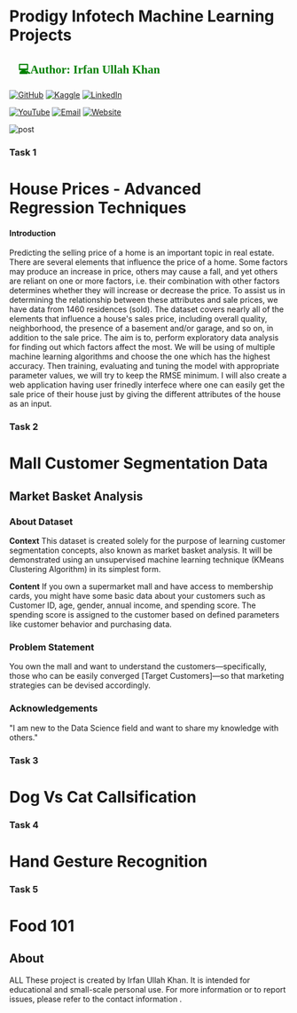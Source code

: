 # Prodigy Infotech Machine Learning Projects
<h2 style="font-family: 'poppins'; font-weight: bold; color: Green;">👨💻Author: Irfan Ullah Khan</h2>

[![GitHub](https://img.shields.io/badge/GitHub-Profile-blue?style=for-the-badge&logo=github)](https://github.com/programmarself) 
[![Kaggle](https://img.shields.io/badge/Kaggle-Profile-blue?style=for-the-badge&logo=kaggle)](https://www.kaggle.com/programmarself) 
[![LinkedIn](https://img.shields.io/badge/LinkedIn-Profile-blue?style=for-the-badge&logo=linkedin)](https://www.linkedin.com/in/irfan-ullah-khan-4a2871208/)  

[![YouTube](https://img.shields.io/badge/YouTube-Profile-red?style=for-the-badge&logo=youtube)](https://www.youtube.com/@irfanullahkhan7748) 
[![Email](https://img.shields.io/badge/Email-Contact%20Me-red?style=for-the-badge&logo=email)](mailto:programmarself@gmail.com)
[![Website](https://img.shields.io/badge/Website-Contact%20Me-red?style=for-the-badge&logo=website)](https://datasciencetoyou.odoo.com)


![post](https://github.com/programmarself/PRODIGY_ML_Tasks-/assets/134633289/f8ed530b-e6c7-464c-88a6-ae1278fa311e)
### Task 1 
# House Prices - Advanced Regression Techniques
#### Introduction
Predicting the selling price of a home is an important topic in real estate. There are several elements that influence the price of a home. Some factors may produce an increase in price, others may cause a fall, and yet others are reliant on one or more factors, i.e. their combination with other factors determines whether they will increase or decrease the price. To assist us in determining the relationship between these attributes and sale prices, we have data from 1460 residences (sold). The dataset covers nearly all of the elements that influence a house's sales price, including overall quality, neighborhood, the presence of a basement and/or garage, and so on, in addition to the sale price. The aim is to, perform exploratory data analysis for finding out which factors affect the most. We will be using of multiple machine learning algorithms and choose the one which has the highest accuracy. Then training, evaluating and tuning the model with appropriate parameter values, we will try to keep the RMSE minimum. I will also create a web application having user frinedly interfece where one can easily get the sale price of their house just by giving the different attributes of the house as an input.

### Task 2  
# Mall Customer Segmentation Data

## Market Basket Analysis

### About Dataset

**Context**
This dataset is created solely for the purpose of learning customer segmentation concepts, also known as market basket analysis. It will be demonstrated using an unsupervised machine learning technique (KMeans Clustering Algorithm) in its simplest form.

**Content**
If you own a supermarket mall and have access to membership cards, you might have some basic data about your customers such as Customer ID, age, gender, annual income, and spending score. The spending score is assigned to the customer based on defined parameters like customer behavior and purchasing data.

### Problem Statement

You own the mall and want to understand the customers—specifically, those who can be easily converged [Target Customers]—so that marketing strategies can be devised accordingly.

### Acknowledgements

"I am new to the Data Science field and want to share my knowledge with others."


### Task 3
# Dog Vs Cat Callsification 

### Task 4
# Hand Gesture Recognition 

### Task 5
# Food 101

## About

ALL These project is  created by Irfan Ullah Khan. It is intended for educational and small-scale personal use. For more information or to report issues, please refer to the contact information .
